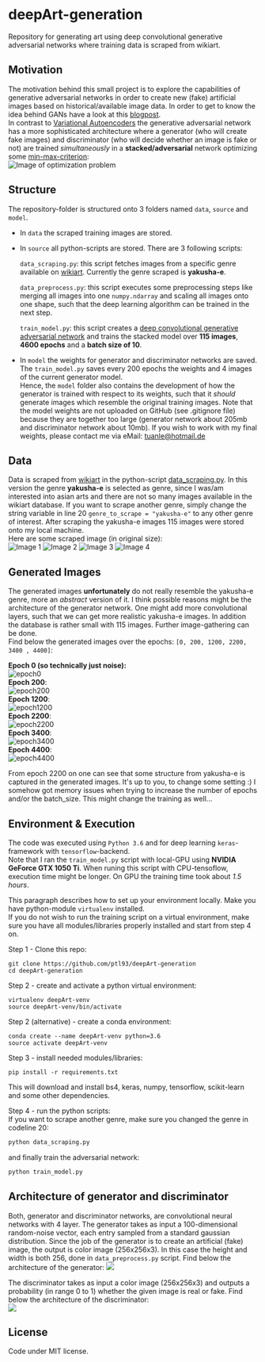 # deepArt-generation
Repository for generating art using deep convolutional generative adversarial networks where training data is scraped from wikiart.

## Motivation
The motivation behind this small project is to explore the capabilities of generative adversarial networks in order to create new (fake) artificial images based on historical/available image data. In order to get to know the idea behind GANs have a look at this [blogpost](https://www.analyticsvidhya.com/blog/2017/06/introductory-generative-adversarial-networks-gans/).  
In contrast to [Variational Autoencoders](https://sergioskar.github.io/Autoencoder/) the generative adversarial network has a more sophisticated architecture where a generator (who will create fake images) and discriminator (who will decide whether an image is fake or not) are trained *simultaneously* in a **stacked/adversarial** network optimizing some [min-max-criterion](https://medium.com/@jonathan_hui/gan-why-it-is-so-hard-to-train-generative-advisory-networks-819a86b3750b):  
![Image of optimization problem](https://cdn-images-1.medium.com/max/1000/1*ihK3whUAZ_0UeK4SJicYFw.png)

## Structure ##
The repository-folder is structured onto 3 folders named `data`, `source` and  `model`.
- In `data` the scraped training images are stored.
- In `source` all python-scripts are stored. There are 3 following scripts:

  `data_scraping.py`: this script fetches images from a specific genre available on [wikiart](https://www.wikiart.org/en/artists-by-genre). Currently the genre scraped is **yakusha-e**.  
  
  `data_preprocess.py`: this script executes some preprocessing steps like merging all images into one `numpy.ndarray` and scaling all images onto one shape, such that the deep learning algorithm can be trained in the next step.  
  
  `train_model.py`: this script creates a [deep convolutional generative adversarial network](https://medium.com/@jonathan_hui/gan-dcgan-deep-convolutional-generative-adversarial-networks-df855c438f) and trains the stacked model over **115 images**, **4600 epochs** and a **batch size of 10**.
- In `model` the weights for generator and discriminator networks are saved. The `train_model.py` saves every 200 epochs the weights and 4 images of the current generator model.  
Hence, the `model` folder also contains the development of how the generator is trained with respect to its weights, such that it *should* generate images which resemble the original training images.  Note that the model weights are not uploaded on GitHub (see .gitignore file) because they are together too large (generator network about 205mb and discriminator network about 10mb). If you wish to work with my final weights, please contact me via eMail: tuanle@hotmail.de
  
## Data 
Data is scraped from [wikiart](https://www.wikiart.org/en/) in the python-script [data_scraping.py](https://github.com/ptl93/deepArt-generation/blob/master/source/data_scraping.py). In this version the genre **yakusha-e** is selected as genre, since I was/am interested into asian arts and there are not so many images available in the wikiart database. If you want to scrape another genre, simply change the string variable in line 20 `genre_to_scrape = "yakusha-e"` to any other genre of interest.
After scraping the yakusha-e images 115 images were stored onto my local machine.  
Here are some scraped image (in original size):  
![Image 1](https://github.com/ptl93/deepArt-generation/blob/master/data/yakusha-e/natori-shunsen_7.jpg)
![Image 2](https://github.com/ptl93/deepArt-generation/blob/master/data/yakusha-e/utagawa-toyokuni_10.jpg)
![Image 3](https://github.com/ptl93/deepArt-generation/blob/master/data/yakusha-e/yamamura-toyonari_0.jpg)
![Image 4](https://github.com/ptl93/deepArt-generation/blob/master/data/yakusha-e/yamamura-toyonari_10.jpg)

## Generated Images  
The generated images **unfortunately** do not really resemble the yakusha-e genre, more an *abstract* version of it. I think possible reasons might be the architecture of the generator network. One might add more convolutional layers, such that we can get more realistic yakusha-e images. In addition the database is rather small with 115 images. Further image-gathering can be done.  
Find below the generated images over the epochs: `[0, 200, 1200, 2200, 3400 , 4400]`:  


**Epoch 0 (so technically just noise):**  
![epoch0](https://github.com/ptl93/deepArt-generation/blob/master/model/images/dcgan_0.jpg)  
**Epoch 200**:  
![epoch200](https://github.com/ptl93/deepArt-generation/blob/master/model/images/dcgan_200.jpg)  
**Epoch 1200**:  
![epoch1200](https://github.com/ptl93/deepArt-generation/blob/master/model/images/dcgan_1200.jpg)  
**Epoch 2200**:  
![epoch2200](https://github.com/ptl93/deepArt-generation/blob/master/model/images/dcgan_2200.jpg)  
**Epoch 3400**:  
![epoch3400](https://github.com/ptl93/deepArt-generation/blob/master/model/images/dcgan_3400.jpg)  
**Epoch 4400**:  
![epoch4400](https://github.com/ptl93/deepArt-generation/blob/master/model/images/dcgan_4400.jpg)    
  
  From epoch 2200 on one can see that some structure from yakusha-e is captured in the generated images. It's up to you, to change some setting :) I somehow got memory issues when trying to increase the number of epochs and/or the batch_size. This might change the training as well...
  
## Environment & Execution   
The code was executed using `Python 3.6` and for deep learning `keras`-framework with `tensorflow`-backend.  
Note that I ran the `train_model.py` script with local-GPU using **NVIDIA GeForce GTX 1050 Ti**. When runing this script with CPU-tensoflow, execution time might be longer. On GPU the training time took about *1.5 hours*.
  
This paragraph describes how to set up your environment locally. Make you have python-module `virtualenv` installed.  
If you do not wish to run the training script on a virtual environment, make sure you have all modules/libraries properly installed and start from step 4 on.  

Step 1 - Clone this repo:  
```git 
git clone https://github.com/ptl93/deepArt-generation
cd deepArt-generation
```  

Step 2 - create and activate a python virtual environment:
``` 
virtualenv deepArt-venv
source deepArt-venv/bin/activate
```    

Step 2 (alternative) - create a conda environment:
```
conda create --name deepArt-venv python=3.6
source activate deepArt-venv
```   

Step 3 - install needed modules/libraries:
```
pip install -r requirements.txt
```
This will download and install bs4, keras, numpy, tensorflow, scikit-learn and some other dependencies.  

Step 4 - run the python scripts:  
If you want to scrape another genre, make sure you changed the genre in codeline 20:
```python
python data_scraping.py
```
and finally train the adversarial network:
``` python
python train_model.py
``` 

## Architecture of generator and discriminator
Both, generator and discriminator networks, are convolutional neural networks with 4 layer.
The generator takes as input a 100-dimensional random-noise vector, each entry sampled from a standard gaussian distribution.
Since the job of the generator is to create an artificial (fake) image, the output is color image (256x256x3). In this case the height and width is both 256, done in `data_preprocess.py` script.  Find below the architecture of the generator:
<img src="https://github.com/ptl93/deepArt-generation/blob/master/model/generator_model.png"/>
  
The discriminator takes as input a color image (256x256x3) and outputs a probability (in range 0 to 1) whether the given image is real or fake. Find below the architecture of the discriminator:   
<img src="https://github.com/ptl93/deepArt-generation/blob/master/model/discriminator_model.png"/>  

## License
Code under MIT license.
